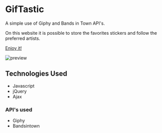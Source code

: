 # GifTastic

A simple use of Giphy and Bands in Town API's.

On this website it is possible to store the favorites stickers and follow the preferred artists.

[Enjoy it!](https://carolinapc.github.io/GifTastic/)

![preview](https://carolinapc.github.io/assets/images/giftastic.png)

## Technologies Used

- Javascript
- jQuery
- Ajax

### API's used

- Giphy
- Bandsintown
